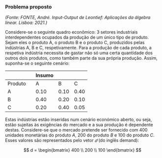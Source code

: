 ### Problema proposto
_(Fonte: FONTE, André. Input-Output de Leontief: Aplicações da álgebra linear. Lisboa: 2021.)_ 

Considere-se o seguinte quadro econômico: 3 setores industriais interdependentes ocupados da produção de um único tipo de produto. Sejam eles o produto A, o produto B e o produto C, produzidos pelas indústrias A, B e C, respetivamente. Para a produção de cada produto, a respetiva indústria necessita de gastar não só uma certa quantidade dos outros dois produtos, como também parte da sua própria produção. Assim, suponha-se o seguinte cenário:

|  | |Insumo | | | 
| -- | -- | -- | -- | -- | 
| Produto |  | A | B | C |
| A |  | 0.10 | 0.10 | 0.40 |
| B |  | 0.40 | 0.20 | 0.10 |
| C |  | 0.20 | 0.40 | 0.05 |

Estas indústrias estão inseridas num cenário económico aberto, ou seja, estão sujeitas às exigências do mercado e a sua produção é dependente destas. Considere-se que o mercado pretende ser fornecido com  $400$ unidades monetárias do produto $A$, $200$ do produto $B$ e $100$ do produto $C$. Esses valores são representados pelo vetor $𝑑$ (do inglês demand):

$$
d =
\begin{bmatrix}
 400 \\ 200 \\ 100 
\end{bmatrix}
$$
